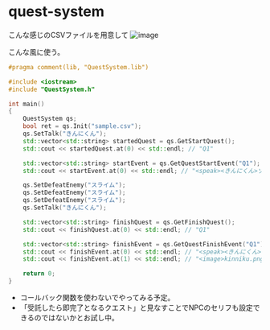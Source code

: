 # quest-system

こんな感じのCSVファイルを用意して
![image](https://github.com/user-attachments/assets/5075b5b2-b8f6-4329-a9c8-62291a923746)

こんな風に使う。

```cpp
#pragma comment(lib, "QuestSystem.lib")

#include <iostream>
#include "QuestSystem.h"

int main()
{
    QuestSystem qs;
    bool ret = qs.Init("sample.csv");
    qs.SetTalk("きんにくん");
    std::vector<std::string> startedQuest = qs.GetStartQuest();
    std::cout << startedQuest.at(0) << std::endl; // "Q1"

    std::vector<std::string> startEvent = qs.GetQuestStartEvent("Q1");
    std::cout << startEvent.at(0) << std::endl; // "<speak><きんにくん>ゾンビを３匹倒してくれ"

    qs.SetDefeatEnemy("スライム");
    qs.SetDefeatEnemy("スライム");
    qs.SetDefeatEnemy("スライム");
    qs.SetTalk("きんにくん");

    std::vector<std::string> finishQuest = qs.GetFinishQuest();
    std::cout << finishQuest.at(0) << std::endl; // "Q1"

    std::vector<std::string> finishEvent = qs.GetQuestFinishEvent("Q1");
    std::cout << finishEvent.at(0) << std::endl; // "<speak><きんにくん>ありがとうございました"
    std::cout << finishEvent.at(1) << std::endl; // "<image>kinniku.png"

    return 0;
}

```

- コールバック関数を使わないでやってみる予定。
- 「受託したら即完了となるクエスト」と見なすことでNPCのセリフも設定できるのではないかとお試し中。

